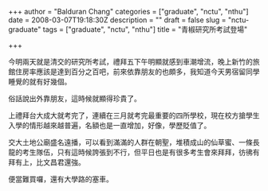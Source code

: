 +++
author = "Balduran Chang"
categories = ["graduate", "nctu", "nthu"]
date = 2008-03-07T19:18:30Z
description = ""
draft = false
slug = "nctu-graduate"
tags = ["graduate", "nctu", "nthu"]
title = "青椒研究所考試登場"

+++


今明兩天就是清交的研究所考試，禮拜五下午明顯就感到車潮增流，晚上新竹的旅館住房率應該是達到百分之百吧，前來依靠朋友的也頗多，我知道今天男宿留同學睡覺的就有好幾個。

俗話說出外靠朋友，這時候就顯得珍貴了。

上禮拜台大成大就考完了，連續在三月就考完最重要的四所學校，現在校方搶學生入學的情形越來越普遍，名額也是一直增加，好像，學歷貶值了。

交大土地公廟盛名遠播，可以看到滿滿的人群在朝聖，堆積成山的仙草蜜、一條長龍的考生隊伍，只有這時候誇張到不行，但平日也是有很多考生會來拜拜，彷彿有拜有上，比文昌君還強。

便當難買囉，還有大學路的塞車。

